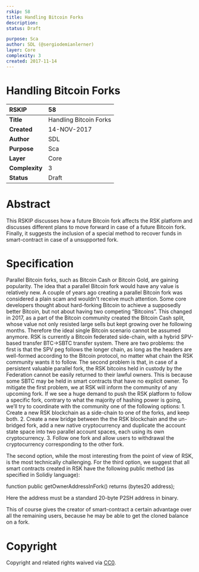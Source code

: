 ```yaml
---
rskip: 58
title: Handling Bitcoin Forks
description: 
status: Draft

purpose: Sca
author: SDL (@sergiodemianlerner)
layer: Core
complexity: 3
created: 2017-11-14
---
```


# Handling Bitcoin Forks

|RSKIP          |58           |
| :------------ |:-------------|
|**Title**      |Handling Bitcoin Forks |
|**Created**    |14-NOV-2017 |
|**Author**     |SDL |
|**Purpose**    |Sca |
|**Layer**      |Core |
|**Complexity** |3 |
|**Status**     |Draft |

# **Abstract**


This RSKIP discusses how a future Bitcoin fork affects the RSK platform and discusses different plans to move forward in case of a future Bitcoin fork. Finally, it suggests the inclusion of a special method to recover funds in smart-contract in case of a unsupported fork.


# **Specification**

Parallel Bitcoin forks, such as Bitcoin Cash or Bitcoin Gold, are gaining popularity. The idea that a parallel Bitcoin fork would have any value is relatively new. A couple of years ago creating a parallel Bitcoin fork was considered a plain scam and wouldn't receive much attention. Some core developers thought about hard-forking Bitcoin to achieve a supposedly better Bitcoin, but not about having two competing “Bitcoins”. This changed in 2017, as a part of the Bitcoin community created the Bitcoin Cash split, whose value not only resisted large sells but kept growing over he following months. Therefore the ideal single Bitcoin scenario cannot be assumed anymore. RSK is currently a Bitcoin federated side-chain, with a hybrid SPV-based transfer BTC->SBTC transfer system. There are two problems: the first is that the SPV peg follows the longer chain, as long as the headers are well-formed according to the Bitcoin protocol, no matter what chain the RSK community wants it to follow. The second problem is that, in case of a persistent valuable parallel fork, the RSK bitcoins held in custody by the Federation cannot be easily returned to their lawful owners. This is because some SBTC may be held in smart contracts that have no explicit owner. To mitigate the first problem, we at RSK will inform the community of any upcoming fork. If we see a huge demand to push the RSK platform to follow a specific fork, contrary to what the majority of hashing power is going, we’ll try to coordinate with the community one of the following options:
    1. Create a new RSK blockchain as a side-chain to one of the forks, and keep both.
    2. Create a new bridge between the the RSK blockchain and the un-bridged fork, add a new native cryptocurrency and duplicate the account state space into two parallel account spaces, each using its own cryptocurrency. 
    3. Follow one fork and allow users to withdrawal the cryptocurrency corresponding to the other fork.

The second option, while the most interesting from the point of view of RSK, is the most technically challenging. For the third option, we suggest that all smart contracts created in RSK have the following public method (as specified in Solidiy language):

function public getOwnerAddressInFork() returns (bytes20 address);

Here the address must be a standard 20-byte P2SH address in binary.

This of course gives the creator of smart-contract a certain advantage over all the remaining users, because he may be able to get the cloned balance on a fork.

# **Copyright**

Copyright and related rights waived via [CC0](https://creativecommons.org/publicdomain/zero/1.0/).